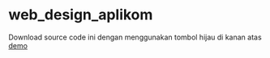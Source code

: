 # web_design_aplikom
Download source code ini dengan menggunakan tombol hijau di kanan atas
<a href="piyo02.github.io/web_design_aplikom">demo</a>
